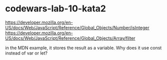# codewars-lab-10-kata2

https://developer.mozilla.org/en-US/docs/Web/JavaScript/Reference/Global_Objects/Number/isInteger
https://developer.mozilla.org/en-US/docs/Web/JavaScript/Reference/Global_Objects/Array/filter


in the MDN example, it stores the result as a variable.  Why does it use const instead of var or let?
